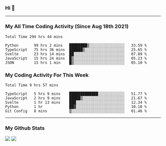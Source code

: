 ### Hi 🙂

---

### My All Time Coding Activity (Since Aug 18th 2021)
<!--START_SECTION:waka-all-->
```text
Total Time 294 hrs 44 mins

Python       99 hrs 2 mins   ████████▒░░░░░░░░░░░░░░░░   33.59 % 
TypeScript   75 hrs 36 mins  ██████▒░░░░░░░░░░░░░░░░░░   25.65 % 
Svelte       23 hrs 14 mins  ██░░░░░░░░░░░░░░░░░░░░░░░   07.89 % 
JavaScript   15 hrs 24 mins  █▒░░░░░░░░░░░░░░░░░░░░░░░   05.23 % 
JSON         15 hrs 1 min    █▒░░░░░░░░░░░░░░░░░░░░░░░   05.10 % 
```
<!--END_SECTION:waka-all-->

### My Coding Activity For This Week
<!--START_SECTION:waka-week-->
```text
Total Time 9 hrs 57 mins

TypeScript   5 hrs 9 mins    █████████████░░░░░░░░░░░░   51.77 % 
JavaScript   2 hrs 9 mins    █████▒░░░░░░░░░░░░░░░░░░░   21.67 % 
Svelte       1 hr 13 mins    ███░░░░░░░░░░░░░░░░░░░░░░   12.34 % 
Python       1 hr            ██▓░░░░░░░░░░░░░░░░░░░░░░   10.10 % 
Git Config   8 mins          ▒░░░░░░░░░░░░░░░░░░░░░░░░   01.46 % 
```
<!--END_SECTION:waka-week-->

---

### My Github Stats
[![](https://github-readme-stats.vercel.app/api?username=eroxl&count_private=true&show_icons=true&include_all_commits=true&theme=onedark)](#)
[![](https://github-readme-streak-stats.herokuapp.com/?theme=onedark&user=eroxl)](#)

